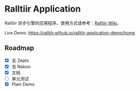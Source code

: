 # Ralltiir Application

Ralltiir 异步引擎的应用程序，使用方式请参考：[Ralltiir Wiki][rt-wiki]。

Live Demo: <https://ralltiir.github.io/ralltiir-application-demo/home>

## Roadmap

- [x] 去 Zepto
- [x] 去 Naboo
- [x] 文档
- [ ] 单元测试
- [x] Plain Demo

[rt-wiki]: https://ralltiir.github.io/ralltiir/get-started/html-structure.html
